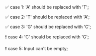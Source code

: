 ✅ case 1: 'A' should be replaced with 'T';

✅ case 2: 'T' should be replaced with 'A';

✅ case 3: 'G' should be replaced with 'C';

❗ case 4: 'C' should be replaced with 'G';

❗ case 5: Input can't be empty;
